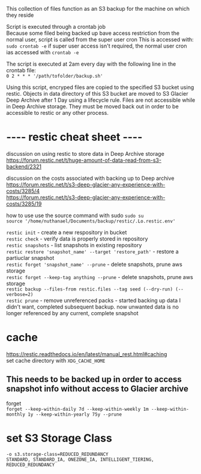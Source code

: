 This collection of files function as an S3 backup for the machine on which they reside  

Script is executed through a crontab job  
Because some filed being backed up bave access restriction from the normal user, script is called from the super user cron
This is accessed with: `sudo crontab -e` if super user access isn't required, the normal user cron ias accessed with `crontab -e`

The script is executed at 2am every day with the following line in the crontab file:  
`0 2 * * * '/path/tofolder/backup.sh'`  

Using this script, encryped files are copied to the specified S3 bucket using restic. Objects in data directory of this S3 bucket are moved to S3 Glacier Deep Archive after 1 Day using a lifecycle rule. Files are not accessible while in Deep Archive storage. They must be moved back out in order to be accessible to restic or any other process.

# ---- restic cheat sheet ----

discussion on using restic to store data in Deep Archive storage  
https://forum.restic.net/t/huge-amount-of-data-read-from-s3-backend/2321

discussion on the costs associated with backing up to Deep archive  
https://forum.restic.net/t/s3-deep-glacier-any-experience-with-costs/3285/4  
https://forum.restic.net/t/s3-deep-glacier-any-experience-with-costs/3285/19  

how to use use the source command with sudo
`sudo su`  
`source '/home/nuthanael/Documents/backup/restic/.Lo.restic.env'`  

`restic init` - create a new respository in bucket  
`restic check` - verify data is properly stored in repository  
`restic snapshots` - list snapshots in existing repository  
`restic restore 'snapshot_name' --target 'restore_path'` - restore a partiuclar snapshot  
`restic forget 'snapshot_name' --prune` - delete snapshots, prune aws storage  
`restic forget --keep-tag anything --prune` - delete snapshots, prune aws storage  
`restic backup --files-from restic.files --tag seed (--dry-run) (--verbose=2)`  
`restic prune` - remove unreferenced packs - started backing up data I didn't want, completed subsequent backup. now unwanted data is no longer referenced by any current, complete snapshot  

# cache
https://restic.readthedocs.io/en/latest/manual_rest.html#caching  
set cache directory with `XDG_CACHE_HOME`  
## This needs to be backed up in order to access snapshot info without access to Glacier archive

forget  
`forget --keep-within-daily 7d --keep-within-weekly 1m --keep-within-monthly 1y --keep-within-yearly 75y --prune`

# set S3 Storage Class  
`-o s3.storage-class=REDUCED_REDUNDANCY`  
`STANDARD, STANDARD_IA, ONEZONE_IA, INTELLIGENT_TIERING, REDUCED_REDUNDANCY`  
